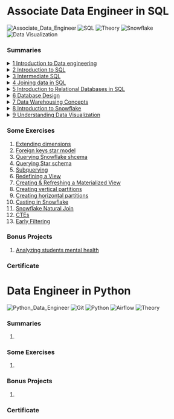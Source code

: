 # Associate Data Engineer in SQL
![Associate_Data_Engineer](https://img.shields.io/badge/Associate%20Data%20Engineer-Certified-red)
![SQL](https://img.shields.io/badge/SQL-Experienced-g)
![Theory](https://img.shields.io/badge/Theory-Intermediate-blue)
![Snowflake](https://img.shields.io/badge/Snowflake-Begginer-lightblue)
![Data Visualization ](https://img.shields.io/badge/Data%20Analysis-Begginer-lightblue)

### Summaries

<details>
    <summary><a href="Courses/DE%20Asociate/1-Understanding%20DE/Understanding%20Data%20Engineering.md"> 1 Introduction to Data engineering </a></summary>

- [Data Structures](Courses/DE%20Asociate/1-Understanding%20DE/Understanding%20Data%20Engineering.md#data-structures)
- [SQL Databases](Courses/DE%20Asociate/1-Understanding%20DE/Understanding%20Data%20Engineering.md#sql-databases)
- [Data Lakes and Data Warehouses](Courses/DE%20Asociate/1-Understanding%20DE/Understanding%20Data%20Engineering.md#data-lakes-and-data-warehouses)
- [Processing Data](Courses/DE%20Asociate/1-Understanding%20DE/Understanding%20Data%20Engineering.md#processing-data)
- [Scheduling Data](Courses/DE%20Asociate/1-Understanding%20DE/Understanding%20Data%20Engineering.md#scheduling-data)
- [Parallel Computing](Courses/DE%20Asociate/1-Understanding%20DE/Understanding%20Data%20Engineering.md#parallel-computing)
- [Cloud Computing](Courses/DE%20Asociate/1-Understanding%20DE/Understanding%20Data%20Engineering.md#cloud-computing)
</details>

<details>
    <summary><a href="Courses/DE%20Asociate/2-Introduction%20to%20SQL/Intro%20to%20SQL.md"> 2 Introduction to SQL </a></summary>

- [Databases](Courses/DE%20Asociate/2-Introduction%20to%20SQL/Intro%20to%20SQL.md#databases)
- [Tables](Courses/DE%20Asociate/2-Introduction%20to%20SQL/Intro%20to%20SQL.md#tables)
- [Data](Courses/DE%20Asociate/2-Introduction%20to%20SQL/Intro%20to%20SQL.md#data)
- [Introducing Queries](Courses/DE%20Asociate/2-Introduction%20to%20SQL/Intro%20to%20SQL.md#introducing-queries)
</details>

<details>
    <summary><a href="Courses/DE%20Asociate/3-Intermediate%20SQL/Intermediate%20SQL.md"> 3 Intermediate SQL </a></summary>

- [Order of Execution](Courses/DE%20Asociate/3-Intermediate%20SQL/Intermediate%20SQL.md#order-of-execution)
- [Formatting](Courses/DE%20Asociate/3-Intermediate%20SQL/Intermediate%20SQL.md#formatting)
- [Order of Execution](Courses/DE%20Asociate/3-Intermediate%20SQL/Intermediate%20SQL.md#order-of-execution)
- [Filtering / WHERE](Courses/DE%20Asociate/3-Intermediate%20SQL/Intermediate%20SQL.md#filtering-/-where)
- [Count](Courses/DE%20Asociate/3-Intermediate%20SQL/Intermediate%20SQL.md#count)
- [Summarizing Data](Courses/DE%20Asociate/3-Intermediate%20SQL/Intermediate%20SQL.md#summarizing-data)
- [Arithmetic](Courses/DE%20Asociate/3-Intermediate%20SQL/Intermediate%20SQL.md#arithmetic)
- [NULL](Courses/DE%20Asociate/3-Intermediate%20SQL/Intermediate%20SQL.md#null)
- [Sorting](Courses/DE%20Asociate/3-Intermediate%20SQL/Intermediate%20SQL.md#sorting)
</details>

<details>
    <summary><a href="Courses/DE%20Asociate/4-Joining%20data%20in%20SQL/Joining%20data%20in%20SQL.md"> 4 Joining data in SQL </a></summary>

- [Defining Relationships](Courses/DE%20Asociate/4-Joining%20data%20in%20SQL/Joining%20data%20in%20SQL.md#defining-relationships)
- [Inner Join](Courses/DE%20Asociate/4-Joining%20data%20in%20SQL/Joining%20data%20in%20SQL.md#inner-join)
- [Multiple Joins](Courses/DE%20Asociate/4-Joining%20data%20in%20SQL/Joining%20data%20in%20SQL.md#multiple-joins)
- [Left and Right Joins](Courses/DE%20Asociate/4-Joining%20data%20in%20SQL/Joining%20data%20in%20SQL.md#left-and-right-joins)
- [Cross Join](Courses/DE%20Asociate/4-Joining%20data%20in%20SQL/Joining%20data%20in%20SQL.md#cross-join)
- [Self Join](Courses/DE%20Asociate/4-Joining%20data%20in%20SQL/Joining%20data%20in%20SQL.md#self-join)
- [Set theory for SQL joins](Courses/DE%20Asociate/4-Joining%20data%20in%20SQL/Joining%20data%20in%20SQL.md#set-theory-for-sql-joins)
- [Subqueries](Courses/DE%20Asociate/4-Joining%20data%20in%20SQL/Joining%20data%20in%20SQL.md#subqueries)
</details>

<details>
    <summary><a href="Courses/DE%20Asociate/5-Intro%20to%20RD%20in%20SQL/Intro%20to%20Relational%20Databases%20in%20SQL.md"> 5 Introduction to Relational Databases in SQL </a></summary>

- [Create Table](Courses/DE%20Asociate/5-Intro%20to%20RD%20in%20SQL/Intro%20to%20Relational%20Databases%20in%20SQL.md#create-table)
- [Migrate Data Between Tables](Courses/DE%20Asociate/5-Intro%20to%20RD%20in%20SQL/Intro%20to%20Relational%20Databases%20in%20SQL.md#migrate-data-between-tables)
- [Database Constraints](Courses/DE%20Asociate/5-Intro%20to%20RD%20in%20SQL/Intro%20to%20Relational%20Databases%20in%20SQL.md#database-constraints)
</details>

<details>
    <summary><a href="Courses/DE%20Asociate/6-DB%20design/Database%20Design.md"> 6 Database Design </a></summary>

- [OLTP and OLAP](Courses/DE%20Asociate/6-DB%20design/Database%20Design.md#oltp-and-olap)
- [Storing Data](Courses/DE%20Asociate/6-DB%20design/Database%20Design.md#storing-data)
- [What is DB Design?](Courses/DE%20Asociate/6-DB%20design/Database%20Design.md#what-is-db-design)
- [Database Schemas and Normalization](Courses/DE%20Asociate/6-DB%20design/Database%20Design.md#database-schemas-and-normalization)
- [Database Views](Courses/DE%20Asociate/6-DB%20design/Database%20Design.md#database-views)
- [Database Roles and Access Control](Courses/DE%20Asociate/6-DB%20design/Database%20Design.md#database-roles-and-access-control)
- [Table Partitioning](Courses/DE%20Asociate/6-DB%20design/Database%20Design.md#table-partitioning)
- [Picking a Database Management System](Courses/DE%20Asociate/6-DB%20design/Database%20Design.md#picking-a-database-management-system)
</details>

<details>
    <summary><a href="Courses/DE%20Asociate/7-Data%20Warehousing/data-warehousing-concepts.md"> 7 Data Warehousing Concepts </a></summary>

- [Data Warehouses vs. Data Lakes](Courses/DE%20Asociate/7-Data%20Warehousing/data-warehousing-concepts.md#data-warehouses-vs-data-lakes)
- [The Warehouse Lifecycle](Courses/DE%20Asociate/7-Data%20Warehousing/data-warehousing-concepts.md#the-warehouse-lifecycle)
- [Layers of a Data Warehouse](Courses/DE%20Asociate/7-Data%20Warehousing/data-warehousing-concepts.md#layers-of-a-data-warehouse)
- [Presentation Layer Groups](Courses/DE%20Asociate/7-Data%20Warehousing/data-warehousing-concepts.md#presentation-layer-groups)
- [Data Warehouse Architectures](Courses/DE%20Asociate/7-Data%20Warehousing/data-warehousing-concepts.md#data-warehouse-architectures)
- [OLAP & OLTP systems (again)](Courses/DE%20Asociate/7-Data%20Warehousing/data-warehousing-concepts.md#olap-and-oltp-systems)
- [Data Warehouse Data Modeling](Courses/DE%20Asociate/7-Data%20Warehousing/data-warehousing-concepts.md#data-warehouse-data-modeling)
- [Kimball's Four Step Process](Courses/DE%20Asociate/7-Data%20Warehousing/data-warehousing-concepts.md#kimballs-four-step-process)
- [Slowly Changing Dimensions](Courses/DE%20Asociate/7-Data%20Warehousing/data-warehousing-concepts.md#slowly-changing-dimensions)
- [Row vs. Column Data Store](Courses/DE%20Asociate/7-Data%20Warehousing/data-warehousing-concepts.md#row-vs-column-data-store)
- [ETL & ELT](Courses/DE%20Asociate/7-Data%20Warehousing/data-warehousing-concepts.md#etl-and-elt)
- [Data Cleaning](Courses/DE%20Asociate/7-Data%20Warehousing/data-warehousing-concepts.md#data-cleaning)
- [On Premise and Cloud Data Warehouses](Courses/DE%20Asociate/7-Data%20Warehousing/data-warehousing-concepts.md#on-premise-and-cloud-data-warehouses)
</details>

<details>
    <summary><a href="Courses/DE%20Asociate/8-Introduction%20to%20Snowflake/intro-to-snowflake.md"> 8 Introduction to Snowflake </a></summary>

- [What is Snowflake?](Courses/DE%20Asociate/8-Introduction%20to%20Snowflake/intro-to-snowflake.md#what-is-snowflake)
- [Snowflake Architecture](Courses/DE%20Asociate/8-Introduction%20to%20Snowflake/intro-to-snowflake.md#snowflake-architecture)
- [Snowflake Competitors](Courses/DE%20Asociate/8-Introduction%20to%20Snowflake/intro-to-snowflake.md#snowflake-competitors)
- [Connectiong to Snowflake and DDL commands](Courses/DE%20Asociate/8-Introduction%20to%20Snowflake/intro-to-snowflake.md#connecting-to-snowflake-and-ddl-commands)
- [Database Structures and DML](Courses/DE%20Asociate/8-Introduction%20to%20Snowflake/intro-to-snowflake.md#database-structures-and-dml)
- [Data Type and Conversion](Courses/DE%20Asociate/8-Introduction%20to%20Snowflake/intro-to-snowflake.md#data-type-and-conversion)
- [Joining in Snowflake](Courses/DE%20Asociate/8-Introduction%20to%20Snowflake/intro-to-snowflake.md#joining-in-snowflake)
- [Handling Semi-structured Data](Courses/DE%20Asociate/8-Introduction%20to%20Snowflake/intro-to-snowflake.md#handling-semi-structured-data)
</details>

<details>
    <summary><a href="Courses/DE%20Asociate/9-Understanding%20Data%20Visualization/understanding-data-visualization.md"> 9 Understanding Data Visualization </a></summary>

- [Three Ways of Getting Insights](Courses/DE%20Asociate/9-Understanding%20Data%20Visualization/understanding-data-visualization.md#three-ways-of-getting-insights)
- [Histograms](Courses/DE%20Asociate/9-Understanding%20Data%20Visualization/understanding-data-visualization.md#histograms)
- [Box Plots](Courses/DE%20Asociate/9-Understanding%20Data%20Visualization/understanding-data-visualization.md#box-plots)
</details>

### Some Exercises
1. [Extending dimensions](Courses/DE%20Asociate/Exercises/extending-dimensions.md) <br>
2. [Foreign keys star model](Courses/DE%20Asociate/Exercises/foreign-keys-star-model.md) <br>
3. [Querying Snowflake shcema](Courses/DE%20Asociate/Exercises/querying-snowflake-schema.md) <br>
4. [Querying Star schema](Courses/DE%20Asociate/Exercises/querying-star-schema.md) <br>
5. [Subquerying](Courses/DE%20Asociate/Exercises/subquerying.md) <br>
6. [Redefining a View](Courses/DE%20Asociate/Exercises/redefining-a-view.md) <br>
7. [Creating & Refreshing a Materialized View](Courses/DE%20Asociate/Exercises/creating-and-refreshing-materialized-view.md) <br>
8. [Creating vertical partitions](Courses/DE%20Asociate/Exercises/creating-vertical-partitions.md) <br>
9. [Creating horizontal partitions](Courses/DE%20Asociate/Exercises/creating-horizontal-partitions.md) <br>
10. [Casting in Snowflake](Courses/DE%20Asociate/Exercises/data-type-conversion-snowflake.md)<br>
11. [Snowflake Natural Join](Courses/DE%20Asociate/Exercises/snowflake-natural-join.md)<br>
12. [CTEs](Courses/DE%20Asociate/Exercises/cte.md)<br>
13. [Early Filtering](Courses/DE%20Asociate/Exercises/early-filtering.md)<br>

### Bonus Projects
1. [Analyzing students mental health](Courses/DE%20Asociate/Projects/analyzing-students-mental-health/exercise.md)

### Certificate


# Data Engineer in Python
![Python_Data_Engineer](https://img.shields.io/badge/Python%20Data%20Engineer-Learning-green)
![Git](https://img.shields.io/badge/Git-Experienced-g)
![Python](https://img.shields.io/badge/Python-Intermediate-blue)
![Airflow](https://img.shields.io/badge/Airflow-Intermediate-blue)
![Theory](https://img.shields.io/badge/Theory-Intermediate-blue)

### Summaries
1. 

### Some Exercises
1. 

### Bonus Projects
1.

### Certificate
